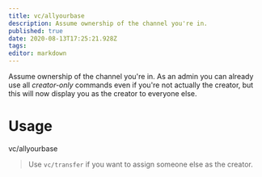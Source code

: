 ```yaml
---
title: vc/allyourbase
description: Assume ownership of the channel you're in.
published: true
date: 2020-08-13T17:25:21.928Z
tags: 
editor: markdown
---
```



Assume ownership of the channel you're in.
As an admin you can already use all *creator-only* commands even if you're not actually the creator, but this will now display you as the creator to everyone else.


# Usage

vc/allyourbase
> Use `vc/transfer` if you want to assign someone else as the creator.


